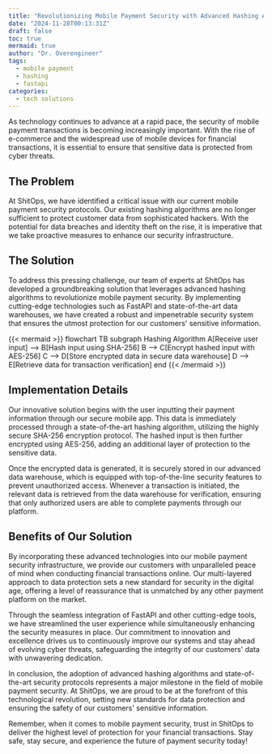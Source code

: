 ```yaml
---
title: "Revolutionizing Mobile Payment Security with Advanced Hashing Algorithms"
date: "2024-11-28T00:13:31Z"
draft: false
toc: true
mermaid: true
author: "Dr. Overengineer"
tags:
  - mobile payment
  - hashing
  - fastapi
categories:
  - tech solutions
---
```


As technology continues to advance at a rapid pace, the security of mobile payment transactions is becoming increasingly important. With the rise of e-commerce and the widespread use of mobile devices for financial transactions, it is essential to ensure that sensitive data is protected from cyber threats.

## The Problem

At ShitOps, we have identified a critical issue with our current mobile payment security protocols. Our existing hashing algorithms are no longer sufficient to protect customer data from sophisticated hackers. With the potential for data breaches and identity theft on the rise, it is imperative that we take proactive measures to enhance our security infrastructure.

## The Solution

To address this pressing challenge, our team of experts at ShitOps has developed a groundbreaking solution that leverages advanced hashing algorithms to revolutionize mobile payment security. By implementing cutting-edge technologies such as FastAPI and state-of-the-art data warehouses, we have created a robust and impenetrable security system that ensures the utmost protection for our customers' sensitive information.

{{< mermaid >}}
flowchart TB
    subgraph Hashing Algorithm
        A[Receive user input] --> B[Hash input using SHA-256]
        B --> C[Encrypt hashed input with AES-256]
        C --> D[Store encrypted data in secure data warehouse]
        D --> E[Retrieve data for transaction verification]
    end
{{< /mermaid >}}

## Implementation Details

Our innovative solution begins with the user inputting their payment information through our secure mobile app. This data is immediately processed through a state-of-the-art hashing algorithm, utilizing the highly secure SHA-256 encryption protocol. The hashed input is then further encrypted using AES-256, adding an additional layer of protection to the sensitive data.

Once the encrypted data is generated, it is securely stored in our advanced data warehouse, which is equipped with top-of-the-line security features to prevent unauthorized access. Whenever a transaction is initiated, the relevant data is retrieved from the data warehouse for verification, ensuring that only authorized users are able to complete payments through our platform.

## Benefits of Our Solution

By incorporating these advanced technologies into our mobile payment security infrastructure, we provide our customers with unparalleled peace of mind when conducting financial transactions online. Our multi-layered approach to data protection sets a new standard for security in the digital age, offering a level of reassurance that is unmatched by any other payment platform on the market.

Through the seamless integration of FastAPI and other cutting-edge tools, we have streamlined the user experience while simultaneously enhancing the security measures in place. Our commitment to innovation and excellence drives us to continuously improve our systems and stay ahead of evolving cyber threats, safeguarding the integrity of our customers' data with unwavering dedication.

In conclusion, the adoption of advanced hashing algorithms and state-of-the-art security protocols represents a major milestone in the field of mobile payment security. At ShitOps, we are proud to be at the forefront of this technological revolution, setting new standards for data protection and ensuring the safety of our customers' sensitive information.

Remember, when it comes to mobile payment security, trust in ShitOps to deliver the highest level of protection for your financial transactions. Stay safe, stay secure, and experience the future of payment security today!